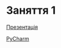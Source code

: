 # Заняття 1

[Презентація](https://docs.google.com/presentation/d/19ICigSqYhsP755sK6s5ru1VJPItN_OXCGaoCbQCEIiM/edit#slide=id.g1cb789af844_0_104)

[PyCharm](https://www.jetbrains.com/pycharm/download/#section=windows)


